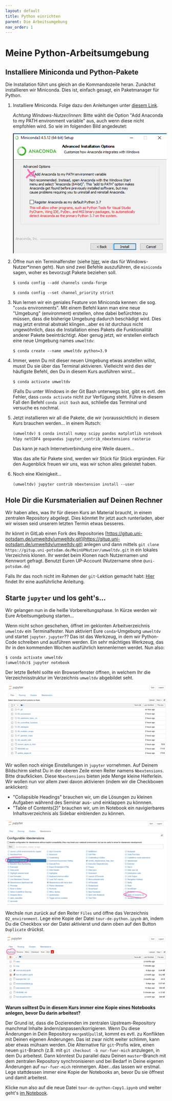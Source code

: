```yaml
---
layout: default
title: Python einrichten
parent: Die Arbeitsumgebung
nav_order: 1
---
```


# Meine Python-Arbeitsumgebung

## Installiere Miniconda und Python-Pakete

Die Installation führt uns gleich an die Kommandozeile heran. Zunächst installieren wir Miniconda.
Dies ist, einfach gesagt, ein Paketmanager für Python. 

1. Installiere Miniconda. Folge dazu den Anleitungen unter [diesem Link](https://conda.io/miniconda.html). 

   *Achtung Windows-Nutzer/innen*: Bitte wählt die Option "Add Anaconda to my PATH environment variable" aus,
   auch wenn diese nicht empfohlen wird. So wie im folgenden Bild angedeutet:
   
   ![miniconda_path](img/miniconda_path.png)

2. Öffne nun ein Terminalfenster (siehe [hier](https://www.digitalcitizen.life/open-windows-terminal/), wie das für Windows-Nutzer*innen geht).
   Nun sind zwei Befehle auszuführen, die `miniconda` sagen, woher es bevorzugt Pakete beziehen soll.
   
   `$ conda config --add channels conda-forge`
   
   `$ conda config --set channel_priority strict`

3. Nun lernen wir ein geniales Feature von Miniconda kennen: die sog. "`conda` environments".
   Mit einem Befehl kann man eine neue "Umgebung" (environment) erstellen, ohne dabei befürchten zu müssen, dass
   die bisherige Umgebung dadurch beschädigt wird. Dies mag jetzt erstmal abstrakt klingen...aber es ist durchaus nicht ungewöhnlich,
   dass die Installation eines Pakets die Funktionalität anderer Pakete beeinträchtigt. Aber genug jetzt, wir erstellen einfach
   eine neue Umgebung names `umweltdv`:
   
   `$ conda create --name umweltdv python=3.9`

5. Immer, wenn Du mit dieser neuen Umgebung etwas anstellen willst, musst Du sie über das Terminal aktivieren. 
   Vielleicht wird dies der häufigste Befehl, den Du in diesem Kurs ausführen wirst...
   
   `$ conda activate umweltdv`
   
   (Falls Du unter Windows in der Git Bash unterwegs bist, gibt es evtl. den Fehler,
   dass `conda activate` nicht zur Verfügung steht. Führe in diesem Fall den Befehl
   `conda init bash` aus, schließe das Terminal und versuche es nochmal.

6. Jetzt installieren wir all die Pakete, die wir (voraussichtlich) in diesem Kurs brauchen werden... in einem Rutsch:

   `(umweltdv) $ conda install numpy scipy pandas matplotlib notebook h5py netCDF4 geopandas jupyter_contrib_nbextensions rasterio`
   
   Das kann je nach Internetverbindung eine Weile dauern... 
   
   Was das alle für Pakete sind, werden wir Stück für Stück ergründen. 
   Für den Augenblick freuen wir uns, was wir schon alles geleistet haben.
   
7. Noch eine Kleinigkeit...

   `(umweltdv) jupyter contrib nbextension install --user`
   

## Hole Dir die Kursmaterialien auf Deinen Rechner

Wir haben alles, was Ihr für diesen Kurs an Material braucht, in einem zentralen Repository abgelegt. Dies könntet Ihr jetzt auch runterladen, 
aber wir wissen seid unserem letzten Termin etwas besseres. 

Ihr könnt in GitLab einen Fork des Repositories [https://gitup.uni-potsdam.de/umweltdv/umweltdv.git](https://gitup.uni-potsdam.de/umweltdv/umweltdv.git)
anlegen und dann mittels `git clone https://gitup.uni-potsdam.de/MeinUPNutzer/umweltdv.git`
in ein lokales Verzeichnis klonen. Ihr werdet beim Klonen nach Nutzernamen und Kennwort gefragt. Benutzt Euren UP-Account (Nutzername ohne `@uni-potsdam.de`) 

Falls Ihr das noch nicht im Rahmen der `git`-Lektion gemacht habt: [Hier](../../01_git/Beschaffen.md)
findet Ihr eine ausführliche Anleitung.


## Starte `jupyter` und los geht's...

Wir gelangen nun in die heiße Vorbereitungsphase. In Kürze werden wir Eure Arbeitsumgebung starten...

Wenn nicht schon geschehen, öffnet im geklonten Arbeitverzeichnis `umweltdv` ein Terminalfester.
Nun aktiviert Eure `conda`-Umgebung `umweltdv` und startet `jupyter`. `jupyter`?? Das ist das Werkzeug, in dem wir 
Python-Code schreiben und ausführen werden. Ein sehr mächtiges Werkzeug, das Ihr in den kommenden Wochen ausführlich
kennenlernen werdet. Nun also:

```
$ conda activate umweltdv
(umweltdv)$ jupyter notebook
```
Der letzte Befehl sollte ein Browserfenster öffnen, in welchem Ihr die Verzeichnisstruktur im Verzeichnis `umweltdv` abgebildet seht.

![1stjupyter](img/1stjupyter.png)

 
Wir wollen noch einige Einstellungen in `jupyter` vornehmen. Auf Deinem Bildschirm 
siehst Du in der oberen Zeile einen Reiter namens `Nbextensions`. Bitte draufklicken.
Diese `Nbextensions` bieten jede Menge kleine Helferlein. Wir wollen nun vor allem
 zwei davon aktivieren (indem wir die Checkboxen anklicken):

- "Collapsible Headings" brauchen wir, um die Lösungen zu kleinen Aufgaben während 
des Seminar aus- und einklappen zu könnnen.
- "Table of Contents(2)" brauchen wir, um im Notebook ein navigierbares 
Inhaltsverzeichnis als Sidebar einblenden zu können.

![nbextensions](img/nbextensions.png)

Wechsle nun zurück auf den Reiter `Files` und öffne das Verzeichnis
`02_environment`. Lege eine Kopie der Datei `tour-de-python.ipynb` an, indem Du
die Checkbox vor der Datei aktivierst und dann oben auf den Button `Duplicate`
drückst.

![duplicate](img/duplicate.png)

**Warum solltest Du in diesem Kurs immer eine Kopie eines Notebooks anlegen, bevor
Du darin arbeitest?**

Der Grund ist, dass die Dozierenden im zentralen Upstream-Repository
manchmal Inhalte ändern/anpassen/korrigieren. Wenn Du diese Änderungen in Dein
Repository `merge`st/`pull`st, kommt es evtl. zu Konflikten mit Deinen eigenen Änderungen. Das
ist zwar nicht weiter schlimm, kann aber etwas mühsam werden. Die Alternative für
`git`-Profis wäre, einen neuen `git`-Branch (z.B. mit `git checkout -b nur-fuer-mich`
anzulegen, in dem Du arbeitest. Dann könntest Du parallel dazu Deinen `master`-Branch
mit dem zentralen Repository synchronisieren und bei Bedarf in Deine eigenen Änderungen
auf `nur-fuer-mich` reinmergen. Aber...das lassen wir erstmal. Lege stattdessen 
immer eine Kopie der Notebooks an, bevor Du sie öffnest und damit arbeitest.

Klicke nun also auf die neue Datei `tour-de-python-Copy1.ipynb` und weiter geht's
[im Notebook](tour-de-python.html). 
